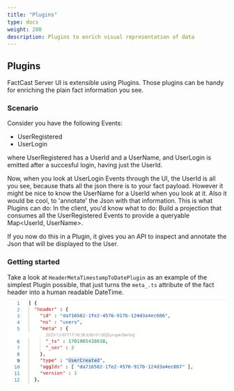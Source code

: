 ```yaml
---
title: "Plugins"
type: docs
weight: 200
description: Plugins to enrich visual representation of data
---
```


## Plugins

FactCast Server UI is extensible using Plugins. Those plugins can be handy for enriching the plain fact information you
see.

### Scenario

Consider you have the following Events:

- UserRegistered
- UserLogin

where UserRegistered has a UserId and a UserName, and UserLogin is emitted after a succesful login, having just the
UserId.

Now, when you look at UserLogin Events through the UI, the UserId is all you see, because thats all the json there is to
your fact payload. However it might be nice to know the UserName for a UserId when you look at it. Also it would be
cool, to 'annotate' the Json with that information. This is what Plugins can do:
In the client, you'd know what to do: Build a projection that consumes all the UserRegistered Events to provide a
queryable Map<UserId, UserName>.

If you now do this in a Plugin, it gives you an API to inspect and annotate the Json that will be displayed to the User.

### Getting started

Take a look at `HeaderMetaTimestampToDatePlugin` as an example of the simplest Plugin possible, that just turns the `meta_.ts` attribute of the fact header into a human readable DateTime.
![header-meta-timestamp-to-date-plugin.png](header-meta-timestamp-to-date-plugin.png)
